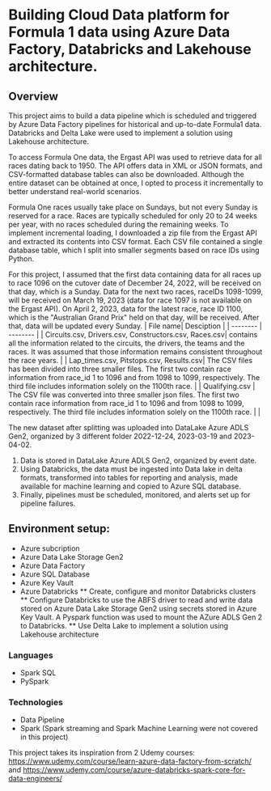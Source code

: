 
# Building Cloud Data platform for Formula 1 data using Azure Data Factory, Databricks and Lakehouse architecture.

## Overview

This project aims to build a data pipeline which is scheduled and triggered by Azure Data Factory pipelines for historical and up-to-date Formula1 data. Databricks and Delta Lake were used to implement a solution using Lakehouse architecture.

To access Formula One data, the Ergast API was used to retrieve data for all races dating back to 1950. The API offers data in XML or JSON formats, and CSV-formatted database tables can also be downloaded. Although the entire dataset can be obtained at once, I opted to process it incrementally to better understand real-world scenarios.

Formula One races usually take place on Sundays, but not every Sunday is reserved for a race. Races are typically scheduled for only 20 to 24 weeks per year, with no races scheduled during the remaining weeks. To implement incremental loading, I downloaded a zip file from the Ergast API and extracted its contents into CSV format. Each CSV file contained a single database table, which I split into smaller segments based on race IDs using Python.

For this project, I assumed that the first data containing data for all races up to race 1096 on the cutover date of December 24, 2022, will be received on that day, which is a Sunday. Data for the next two races, raceIDs 1098-1099, will be received on March 19, 2023 (data for race 1097 is not available on the Ergast API). On April 2, 2023, data for the latest race, race ID 1100, which is the "Australian Grand Prix" held on that day, will be received. After that, data will be updated every Sunday.
| File name| Desciption | 
| -------- | -------- | 
| Circuits.csv, Drivers.csv, Constructors.csv, Races.csv| contains all the information related to the circuits, the drivers, the teams and the races. It was assumed that those information remains consistent throughout the race years. | 
| Lap_times.csv, Pitstops.csv, Results.csv| The CSV files has been divided into three smaller files. The first two contain race information from race_id 1 to 1096 and from 1098 to 1099, respectively. The third file includes information solely on the 1100th race. | 
| Qualifying.csv | The CSV file was converted into three smaller json files. The first two contain race information from race_id 1 to 1096 and from 1098 to 1099, respectively. The third file includes information solely on the 1100th race. |  |

The new dataset after splitting was uploaded into DataLake Azure ADLS Gen2, organized by 3 different folder 2022-12-24, 2023-03-19 and 2023-04-02.


1. Data is stored in DataLake Azure ADLS Gen2, organized by event date.
2. Using Databricks, the data must be ingested into Data lake in delta formats, transformed into tables for reporting and analysis, made available for machine learning and copied to Azure SQL database. 
3. Finally, pipelines must be scheduled, monitored, and alerts set up for pipeline failures.


## Environment setup:
* Azure subcription
* Azure Data Lake Storage Gen2
* Azure Data Factory
* Azure SQL Database
* Azure Key Vault
* Azure Databricks
** Create, configure and monitor Databricks clusters
** Configure Databricks to use the ABFS driver to read and write data stored on Azure Data Lake Storage Gen2 using secrets stored in Azure Key Vault. A Pyspark function was used to mount the AZure ADLS Gen 2 to Databricks.
** Use Delta Lake to implement a solution using Lakehouse architecture

### Languages
* Spark SQL
* PySpark

### Technologies
* Data Pipeline
* Spark (Spark streaming and Spark Machine Learning were not covered in this project)

This project takes its inspiration from 2 Udemy courses: https://www.udemy.com/course/learn-azure-data-factory-from-scratch/ and https://www.udemy.com/course/azure-databricks-spark-core-for-data-engineers/
